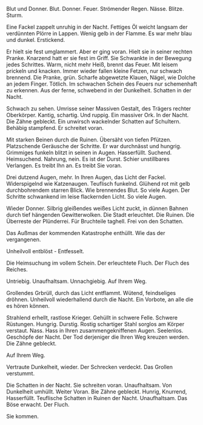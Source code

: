 Blut und Donner.
Blut.
Donner.
Feuer.
Strömender Regen.
Nässe.
Blitze.
Sturm.

Eine Fackel zappelt unruhig in der Nacht.
Fettiges Öl weicht langsam der verdünnten Plörre in Lappen.
Wenig gelb in der Flamme. Es war mehr blau und dunkel. Erstickend.

Er hielt sie fest umglammert. Aber er ging voran. Hielt sie in seiner rechten Pranke.
Knarzend hatt er sie fest im Griff. Sie Schwankte in der Bewegung jedes Schrittes.
Warm, nicht mehr Heiß, brennt das Feuer. Mit leisem prickeln und knacken.
Immer wieder fallen kleine Fetzen, nur schwach brennend.
Die Pranke, grün. Scharfe abgewetzte Klauen, Nägel, wie Dolche an jedem Finger. Tötlich.
Im schwachen Schein des Feuers nur schemenhaft zu erkennen.
Aus der ferne, schwebend in der Dunkelheit.
Schatten in der Nacht.

Schwach zu sehen. Umrisse seiner Massiven Gestalt, des Trägers rechter Oberkörper. Kantig, schartig.
Und ruppig. Ein massiver Ork. In der Nacht. Die Zähne gebleckt. Ein unwirsch wackelnder Schatten auf Schultern.
Behäbig stampfend. Er schreitet voran.

Mit starken Beinen durch die Ruinen. Übersäht von tiefen Pfützen. Platzschende Geräusche der Schritte.
Er war durchnässt und hungrig. Grimmiges funkeln blitzt in seinen in Augen. Hasserfüllt.
Suchend. Heimsuchend. Nahrung, nein. Es ist der Durst. Schier unstillbares Verlangen.
Es treibt Ihn an. Es treibt  Sie  voran.

Drei dutzend Augen, mehr. In Ihren Augen, das Licht der Fackel. Widerspigelnd wie Katzenaugen.
Teuflisch funkelnd. Glühend rot mit gelb durchbohrendem starren Blick. Wie brennendes Blut.
So viele Augen. Der Schritte schwankend im leise flackernden Licht. So viele Augen.

Wieder Donner.
Silbrig gleißendes weißes Licht zuckt, in dünnen Bahnen durch tief hängenden Gewitterwolken.
Die Stadt erleuchtet. Die Ruinen. Die Überreste der Plünderrei.
Für Bruchteile taghell.
Frei von den Schatten.

Das Außmas der kommenden Katastrophe enthüllt.
Wie das der vergangenen.

Unheilvoll entblöst - Entfesselt.

Die Heimsuchung im vollem Schein.
Der erleuchtete Fluch. Der Fluch des Reiches.

Untriebig. Unaufhaltsam. Unnachgiebig. Auf Ihrem Weg.

Grollendes Grbrüll, durch das Licht entflammt. Wütend, feindseliges dröhnen.
Unheilvoll wiederhallend durch die Nacht. Ein Vorbote, an alle die es hören können.

Strahlend erhellt, rastlose Krieger. Gehüllt in schwere Felle. Schwere Rüstungen. Hungrig. Durstig.
Rostig schartiger Stahl sorglos am Körper verstaut. Nass. Hass in Ihren zusammengekniffenen Augen.
Seelenlos. Geschöpfe der Nacht. Der Tod derjeniger die Ihren Weg kreuzen werden. Die Zähne gebleckt.

Auf Ihrem Weg.

Vertraute Dunkelheit, wieder.
Der Schrecken verdeckt. Das Grollen verstummt.

Die Schatten in der Nacht. Sie schreiten voran. Unaufhaltsam.
Von Dunkelheit umhüllt. Weiter Voran. Bie Zähne gebleckt.
Hunrig, Knurrend, Hasserfüllt.
Teuflische Schatten in Ruinen der Nacht. Unaufhaltsam. Das Böse erwacht. Der Fluch.

Sie kommen.
